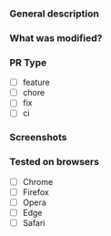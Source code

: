 ### General description

### What was modified?

### PR Type
- [ ] feature
- [ ] chore
- [ ] fix
- [ ] ci

### Screenshots

### Tested on browsers
- [ ] Chrome
- [ ] Firefox
- [ ] Opera
- [ ] Edge
- [ ] Safari